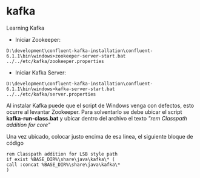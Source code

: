 # kafka
Learning Kafka

- Iniciar Zookeeper: 

```D:\development\confluent-kafka-installation\confluent-6.1.1\bin\windows>zookeeper-server-start.bat ../../etc/kafka/zookeeper.properties```
- Iniciar Kafka Server: 

```D:\development\confluent-kafka-installation\confluent-6.1.1\bin\windows>kafka-server-start.bat ../../etc/kafka/server.properties```


Al instalar Kafka puede que el script de Windows venga con defectos, esto ocurre al levantar Zookeeper. Para solventarlo se debe ubicar el script **kafka-run-class.bat** y ubicar dentro del archivo el texto *"rem Classpath addition for core"*

Una vez ubicado, colocar justo encima de esa linea, el siguiente bloque de código

```
rem Classpath addition for LSB style path
if exist %BASE_DIR%\share\java\kafka\* (
call :concat %BASE_DIR%\share\java\kafka\*
)
```
